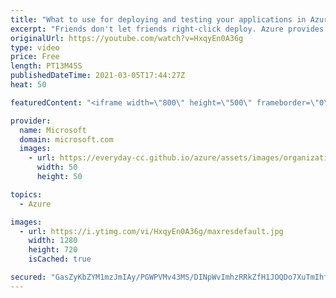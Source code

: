 ```yaml
---
title: "What to use for deploying and testing your applications in Azure | Azure Friday"
excerpt: "Friends don't let friends right-click deploy. Azure provides many ways to deploy your application. In this episode, Azure Barry shows Scott Hanselman how to choose the right Azure service with which to deploy and test your app.  time  ◉ GitHub Actions – https://aka.ms/azfr/665/01 ◉ Azure DevOps – https://aka.ms/azfr/665/02"
originalUrl: https://youtube.com/watch?v=HxqyEn0A36g
type: video
price: Free
length: PT13M45S
publishedDateTime: 2021-03-05T17:44:27Z
heat: 50

featuredContent: "<iframe width=\"800\" height=\"500\" frameborder=\"0\" src=\"https://www.youtube.com/embed/HxqyEn0A36g\" allow=\"accelerometer; autoplay; encrypted-media; gyroscope; picture-in-picture\" allowfullscreen></iframe>"

provider:
  name: Microsoft
  domain: microsoft.com
  images:
    - url: https://everyday-cc.github.io/azure/assets/images/organizations/microsoft.com-50x50.jpg
      width: 50
      height: 50

topics:
  - Azure

images:
  - url: https://i.ytimg.com/vi/HxqyEn0A36g/maxresdefault.jpg
    width: 1280
    height: 720
    isCached: true

secured: "GasZyKbZYM1mzJmIAy/PGWPVMv43MS/DINpWvImhzRRkZfH1JOQDo7XuTmIhfPMF1m5a7asCDCM45thW7/6DrVHJbZkEmAmNpXG5c2G/M6UXHQfUKRs7O0eh2HOIgt+zUQuA36jiyyo0Q9Jjp+NOGvWFasld9Xw1YDwjLcMexiDdtBspe1bSi700vv8tKqPsofvhTRUfPwjPD+tmqnK6ivyykch5Bm60xfALaN/8LFf0q94b3hpxZFKA9JUNv3Welui6WbQuRwQqmwO9nsc1j6SeMBQcRKDUoJ0OdvWB/t8y5PhkvTbk/ytG/xptcyeiD0e8ZeS5nKEEUmgteryetzIoqXzxiIMqqDEhozN3vmIgUOb1qiGnDS3bebZBECD99jZxlMvVX5UYA1mY5lVA6bVYaWj8ixjfRoCD8Tz6490=;goum7mvWH3l6LQXvjYtvJQ=="
---
```


